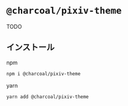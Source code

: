 # `@charcoal/pixiv-theme`

TODO

## インストール

npm

```bash
npm i @charcoal/pixiv-theme
```

yarn

```bash
yarn add @charcoal/pixiv-theme
```
